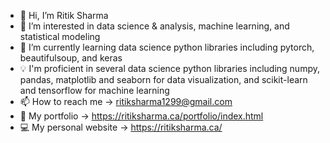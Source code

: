 - 👋 Hi, I’m Ritik Sharma
- 👀 I’m interested in data science & analysis, machine learning, and statistical modeling
- 🌱 I’m currently learning data science python libraries including pytorch, beautifulsoup, and keras
- :bulb: I'm proficient in several data science python libraries including numpy, pandas, matplotlib and seaborn for data visualization, and scikit-learn and tensorflow for machine learning 
- 📫 How to reach me -> ritiksharma1299@gmail.com
- 📁 My portfolio -> https://ritiksharma.ca/portfolio/index.html
- :computer: My personal website -> https://ritiksharma.ca/


<!---
ritiksharma4/ritiksharma4 is a ✨ special ✨ repository because its `README.md` (this file) appears on your GitHub profile.
You can click the Preview link to take a look at your changes.
--->
